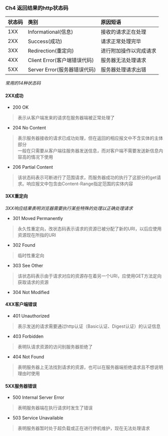 ### Ch4 返回结果的http状态码
|		状态码  	   |         类别       			| 		原因短语		 |
|:-------------------- |:-------------------			|:-----------------------|
|1XX				   |Informational(信息) 			|接收的请求正在处理		 |
|2XX				   |Success(成功)       			|请求正常处理完毕		 |
|3XX				   |Redirection(重定向) 			|进行附加操作以完成请求	 |
|4XX				   |Client Error(客户端错误代码)	|服务器无法处理请求		 |
|5XX				   |Server Error(服务器错误代码)	|服务器处理请求出错		 |

*常用的14种状态码*

#### 2XX成功
* 200 OK 

>	表示从客户端发来的请求在服务器端被正常处理了  

* 204 No Content   

> 	表示服务器接收的请求已成功处理，但在返回的相应报文中不含实体的主体部分      
>	一般在只需要从客户端往服务器发送信息，而对客户端不需要发送新信息内容高的情况下使用  

* 206 Partial Content   

> 	该状态码表示可断进行了范围请求，而服务器成功的执行了这部分的get请求。响应报文中包含由Content-Range指定范围的实体内容

#### 3XX重定向
*3XX响应结果表明浏览器需要执行某些特殊的处理以正确处理请求*
* 301 Moved Permanently     

> 	永久性重定向，改状态码表示请求的资源已被分配了新的URI，以后应使用资源现在所指的URI   

* 302 Found     

> 	临时性重定向   

* 303 See Other   

> 	该状态码表示由于请求对应的资源存在着另一个URI，应使用GET方法定向获取请求的资源   

* 304 Not Modified

#### 4XX客户端错误
* 401 Unauthorized   

> 表示发送的请求需要通过http认证（Basic认证、Digest认证）的认证信息    

* 403 Forbidden   
     
> 表明队请求资源的访问别服务器拒绝了    
      
* 404 Not Found   

> 表明服务器上无法找到请求的资源，也可以在服务器端拒绝请求且不想说明理由时使用     
     
#### 5XX服务器错误
* 500 Internal Server Error    

> 表明服务器端在执行请求时发生了错误     

* 503 Service Unavailable    

> 表明服务器暂时处于超负载或正在进行停机维护，现在无法处理请求